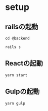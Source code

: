 #  setup
## railsの起動
```
cd @backend

rails s
```

## Reactの起動
```
yarn start
```

## Gulpの起動
```
yarn gulp
```
